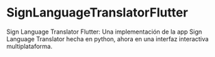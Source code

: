 # SignLanguageTranslatorFlutter
Sign Language Translator Flutter: Una implementación de la app Sign Language Translator hecha en python, ahora en una interfaz interactiva multiplataforma.

